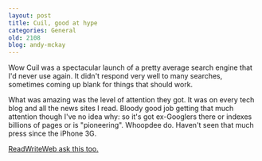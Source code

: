 ```yaml
---
layout: post
title: Cuil, good at hype
categories: General
old: 2108
blog: andy-mckay
---
```

<p>Wow Cuil was a spectacular launch of a pretty average search engine that I'd never use again. It didn't respond very well to many searches, sometimes coming up blank for things that should work.</p>
<p>What was amazing was the level of attention they got. It was on every tech blog and all the news sites I read. Bloody good job getting that much attention though I've no idea why: so it's got ex-Googlers there or indexes billions of pages or is "pioneering". Whoopdee do. Haven't seen that much press since the iPhone 3G.</p>
<p><a href="http://feeds.feedburner.com/~r/readwriteweb/~3/348951578/cuil_publicity.php">ReadWriteWeb ask this too.</a></p>